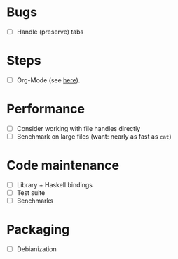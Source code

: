 # Bugs
- [ ] Handle (preserve) tabs
# Steps
- [ ] Org-Mode (see
  [here](https://github.com/idris-lang/Idris-dev/wiki/Egg-%236:-Improved-Support-For-Literate-Programming)).
# Performance
- [ ] Consider working with file handles directly
- [ ] Benchmark on large files (want: nearly as fast as `cat`)
# Code maintenance
- [ ] Library + Haskell bindings
- [ ] Test suite
- [ ] Benchmarks
# Packaging
- [ ] Debianization
